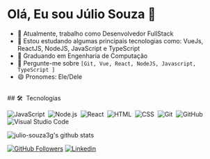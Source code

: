# Olá, Eu sou Júlio Souza 👋

- 🔭 Atualmente, trabalho como Desenvolvedor FullStack
- 🌱 Estou estudando algumas principais tecnologias como: VueJs, ReactJS, NodeJS, JavaScript e TypeScript
- 👯 Graduando em Engenharia de Computação
- 💬 Pergunte-me sobre `[Git, Vue, React, NodeJS, Javascript, TypeScript ]` 
- 😄 Pronomes: Ele/Dele

<br>
## 🛠 &nbsp;Tecnologias

![JavaScript](https://img.shields.io/badge/-JavaScript-05122A?style=flat&logo=javascript)&nbsp;
![Node.js](https://img.shields.io/badge/-Node.js-05122A?style=flat&logo=node.js)&nbsp;
![React](https://img.shields.io/badge/-React-05122A?style=flat&logo=react)&nbsp;
![HTML](https://img.shields.io/badge/-HTML-05122A?style=flat&logo=HTML5)&nbsp;
![CSS](https://img.shields.io/badge/-CSS-05122A?style=flat&logo=CSS3&logoColor=1572B6)&nbsp;
![Git](https://img.shields.io/badge/-Git-05122A?style=flat&logo=git)&nbsp;
![GitHub](https://img.shields.io/badge/-GitHub-05122A?style=flat&logo=github)&nbsp;
![Visual Studio Code](https://img.shields.io/badge/-Visual%20Studio%20Code-05122A?style=flat&logo=visual-studio-code&logoColor=007ACC)&nbsp;



![julio-souza3g's github stats](https://github-readme-stats.vercel.app/api?username=julio-souza3g&show_icons=true&theme=radical)

[![GitHub Followers](https://img.shields.io/github/followers/julio-souza3g?style=flat&labelColor=0D0D0D&logo=Github&Color=white)](https://github.com/julio-souza3g)
[![Linkedin](https://img.shields.io/badge/-LinkedIn-060606?style=flat&labelColor=0D0D0D&logo=Linkedin&Color=white)](https://www.linkedin.com/in/j%C3%BAlio-souza-079351213/)
